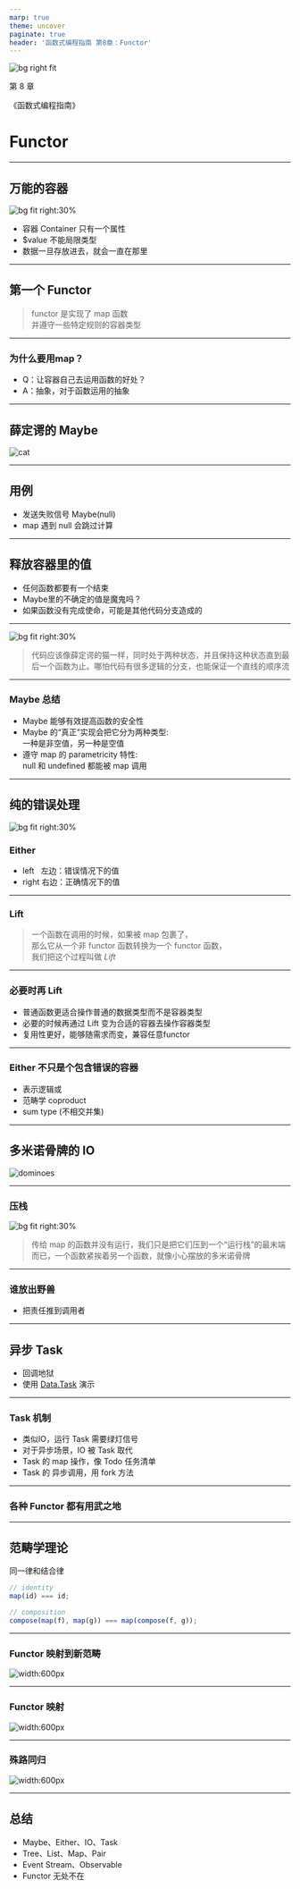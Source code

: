 ```yaml
---
marp: true
theme: uncover
paginate: true
header: '函数式编程指南 第8章：Functor'
---
```


![bg right fit](images/jar-functor.jpg)

第 8 章

《函数式编程指南》

# Functor

---

## 万能的容器

![bg fit right:30%](images/jar.jpg)

* 容器 Container 只有一个属性
* $value 不能局限类型
* 数据一旦存放进去，就会一直在那里

---

## 第一个 Functor

> functor 是实现了 map 函数<br>并遵守一些特定规则的容器类型

---

### 为什么要用map？

- Q：让容器自己去运用函数的好处？
- A：抽象，对于函数运用的抽象

---

## 薛定谔的 Maybe

![cat](images/cat.png)

---

## 用例

- 发送失败信号 Maybe(null)
- map 遇到 null 会跳过计算

---

## 释放容器里的值

- 任何函数都要有一个结束
- Maybe里的不确定的值是魔鬼吗？
- 如果函数没有完成使命，可能是其他代码分支造成的

---

![bg fit right:30%](images/cat.png)

> 代码应该像薛定谔的猫一样，同时处于两种状态，并且保持这种状态直到最后一个函数为止。哪怕代码有很多逻辑的分支，也能保证一个直线的顺序流

---

### Maybe 总结

- Maybe 能够有效提高函数的安全性
- Maybe 的“真正”实现会把它分为两种类型:<br>一种是非空值，另一种是空值
- 遵守 map 的 parametricity 特性:<br>null 和 undefined 都能被 map 调用

---

## 纯的错误处理

![bg fit right:30%](images/fists.jpg)

### Either

- left &nbsp; 左边：错误情况下的值
- right 右边：正确情况下的值

---

### Lift

> 一个函数在调用的时候，如果被 map 包裹了，<br>那么它从一个非 functor 函数转换为一个 functor 函数，<br>我们把这个过程叫做 *Lift*

---

### 必要时再 Lift

- 普通函数更适合操作普通的数据类型而不是容器类型
- 必要的时候再通过 Lift 变为合适的容器去操作容器类型
- 复用性更好，能够随需求而变，兼容任意functor

---

### Either 不只是个包含错误的容器

- 表示逻辑或
- 范畴学 coproduct
- sum type (不相交并集)

---

## 多米诺骨牌的 IO

![dominoes](images/dominoes.jpg)

---

### 压栈

![bg fit right:30%](images/dominoes.jpg)

> 传给 map 的函数并没有运行，我们只是把它们压到一个“运行栈”的最末端而已，一个函数紧挨着另一个函数，就像小心摆放的多米诺骨牌

---

### 谁放出野兽

- 把责任推到调用者

---

## 异步 Task

- 回调地狱
- 使用 [Data.Task](https://github.com/folktale/data.task) 演示 

---

### Task 机制

- 类似IO，运行 Task 需要绿灯信号
- 对于异步场景，IO 被 Task 取代
- Task 的 map 操作，像 Todo 任务清单
- Task 的 异步调用，用 fork 方法

---

### 各种 Functor 都有用武之地

---

## 范畴学理论

同一律和结合律

```js
// identity
map(id) === id;

// composition
compose(map(f), map(g)) === map(compose(f, g));
```

---

### Functor 映射到新范畴

![width:600px](images/catmap.png)

---

### Functor 映射

![width:600px](images/functormap.png)

---

### 殊路同归

![width:600px](images/functormapmaybe.png)

---

## 总结

- Maybe、Either、IO、Task
- Tree、List、Map、Pair
- Event Stream、Observable
- Functor 无处不在
